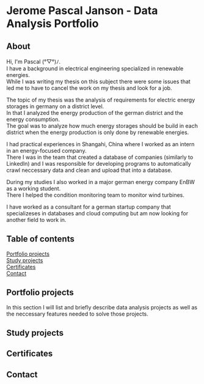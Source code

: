 # Jerome Pascal Janson - Data Analysis Portfolio

## About

Hi, I'm Pascal (°▽°)ﾉ. \
I have a background in electrical engineering specialized in renewable energies. \
While I was writing my thesis on this subject there were some issues that led me to have to cancel the work on my thesis and look for a job.

The topic of my thesis was the analysis of requirements for electric energy storages in germany on a district level. \
In that I analyzed the energy production of the german district and the energy consumption. \
The goal was to analyze how much energy storages should be build in each district when the energy production is only done by renewable energies.

I had practical experiences in Shangahi, China where I worked as an intern in an energy-focused company. \
There I was in the team that created a database of companies (similarly to LinkedIn) and I was responsible for developing programs to automatically
crawl neccessary data and clean and upload that into a database.

During my studies I also worked in a major german energy company EnBW as a working student. \
There I helped the condition monitoring team to monitor wind turbines.

I have worked as a consultant for a german startup company that specializeses in databases and cloud computing but am now looking for another field to work in.

## Table of contents
[Portfolio projects](#Portfolio-projects)\
[Study projects](#Study-projects)\
[Certificates](#Certificates)\
[Contact](#Contact)

## Portfolio projects

In this section I will list and briefly describe data analysis projects as well as the neccessary features needed to solve those projects.

## Study projects

## Certificates

## Contact
